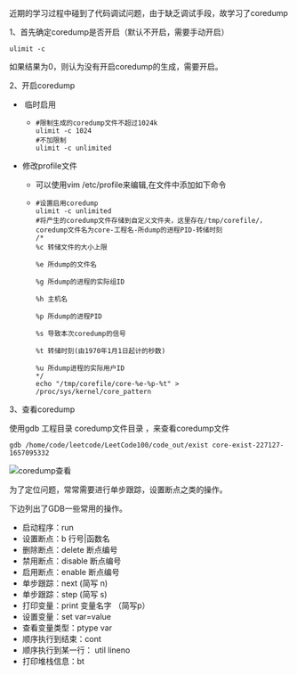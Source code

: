 近期的学习过程中碰到了代码调试问题，由于缺乏调试手段，故学习了coredump

1、首先确定coredump是否开启（默认不开启，需要手动开启）

```shell
ulimit -c
```

如果结果为0，则认为没有开启coredump的生成，需要开启。

2、开启coredump

- ​	临时启用

  - ```shell
    #限制生成的coredump文件不超过1024k
    ulimit -c 1024
    #不加限制
    ulimit -c unlimited
    ```


- 修改profile文件

  - 可以使用vim /etc/profile来编辑,在文件中添加如下命令

  - ```shell
    #设置启用coredump
    ulimit -c unlimited
    #将产生的coredump文件存储到自定义文件夹，这里存在/tmp/corefile/，coredump文件名为core-工程名-所dump的进程PID-转储时刻
    /*
    %c 转储文件的大小上限

    %e 所dump的文件名

    %g 所dump的进程的实际组ID

    %h 主机名

    %p 所dump的进程PID

    %s 导致本次coredump的信号

    %t 转储时刻(由1970年1月1日起计的秒数)

    %u 所dump进程的实际用户ID
    */
    echo "/tmp/corefile/core-%e-%p-%t" > /proc/sys/kernel/core_pattern
    ```

3、查看coredump

使用gdb 工程目录 coredump文件目录 ，来查看coredump文件

```shell
gdb /home/code/leetcode/LeetCode100/code_out/exist core-exist-227127-1657095332
```

![coredump查看](E:\gitee笔记\note\嵌入式\pic\coredump查看.png)

为了定位问题，常常需要进行单步跟踪，设置断点之类的操作。

下边列出了GDB一些常用的操作。

- 启动程序：run
- 设置断点：b 行号|函数名
- 删除断点：delete 断点编号
- 禁用断点：disable 断点编号
- 启用断点：enable 断点编号
- 单步跟踪：next (简写 n)
- 单步跟踪：step (简写 s)
- 打印变量：print 变量名字 （简写p）
- 设置变量：set var=value
- 查看变量类型：ptype var
- 顺序执行到结束：cont
- 顺序执行到某一行： util lineno
- 打印堆栈信息：bt

